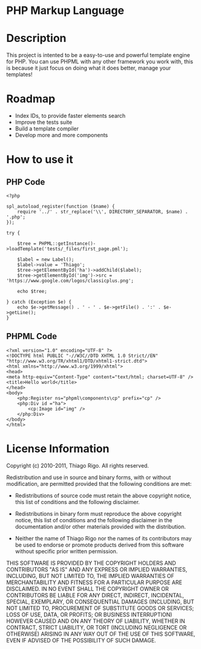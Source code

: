 PHP Markup Language
==============

Description
==============

This project is intented to be a easy-to-use and powerful template engine for PHP.
You can use PHPML with any other framework you work with, this is because it just focus
on doing what it does better, manage your templates!

Roadmap
==============
 - Index IDs, to provide faster elements search
 - Improve the tests suite
 - Build a template compiler
 - Develop more and more components
 
How to use it
===============

PHP Code
--------------
	<?php

	spl_autoload_register(function ($name) {
	    require '../' . str_replace('\\', DIRECTORY_SEPARATOR, $name) . '.php';
	});
	
	try {
	
	    $tree = PHPML::getInstance()->loadTemplate('tests/_files/first_page.pml');
	    
	    $label = new Label();
	    $label->value = 'Thiago';
	    $tree->getElementById('ha')->addChild($label);
	    $tree->getElementById('img')->src = 'https://www.google.com/logos/classicplus.png';
	    
	    echo $tree;
	        
	} catch (Exception $e) {
	    echo $e->getMessage() . ' - ' . $e->getFile() . ':' . $e->getLine();
	}
	
PHPML Code
--------------
	<?xml version="1.0" encoding="UTF-8" ?>
	<!DOCTYPE html PUBLIC "-//W3C//DTD XHTML 1.0 Strict//EN" "http://www.w3.org/TR/xhtml1/DTD/xhtml1-strict.dtd">
	<html xmlns="http://www.w3.org/1999/xhtml">
	<head>
	<meta http-equiv="Content-Type" content="text/html; charset=UTF-8" />
	<title>Hello world</title>
	</head>
	<body>
		<php:Register ns="phpml\components\cp" prefix="cp" />
		<php:Div id ="ha">
			<cp:Image id="img" />
		</php:Div>
	</body>
	</html>


License Information
===================

Copyright (c) 2010-2011, Thiago Rigo.
All rights reserved.

Redistribution and use in source and binary forms, with or without modification,
are permitted provided that the following conditions are met:

* Redistributions of source code must retain the above copyright notice,
this list of conditions and the following disclaimer.

* Redistributions in binary form must reproduce the above copyright notice,
this list of conditions and the following disclaimer in the documentation
and/or other materials provided with the distribution.

* Neither the name of Thiago Rigo nor the names of its
contributors may be used to endorse or promote products derived from this
software without specific prior written permission.

THIS SOFTWARE IS PROVIDED BY THE COPYRIGHT HOLDERS AND CONTRIBUTORS "AS IS" AND
ANY EXPRESS OR IMPLIED WARRANTIES, INCLUDING, BUT NOT LIMITED TO, THE IMPLIED
WARRANTIES OF MERCHANTABILITY AND FITNESS FOR A PARTICULAR PURPOSE ARE
DISCLAIMED. IN NO EVENT SHALL THE COPYRIGHT OWNER OR CONTRIBUTORS BE LIABLE FOR
ANY DIRECT, INDIRECT, INCIDENTAL, SPECIAL, EXEMPLARY, OR CONSEQUENTIAL DAMAGES
(INCLUDING, BUT NOT LIMITED TO, PROCUREMENT OF SUBSTITUTE GOODS OR SERVICES;
LOSS OF USE, DATA, OR PROFITS; OR BUSINESS INTERRUPTION) HOWEVER CAUSED AND ON
ANY THEORY OF LIABILITY, WHETHER IN CONTRACT, STRICT LIABILITY, OR TORT
(INCLUDING NEGLIGENCE OR OTHERWISE) ARISING IN ANY WAY OUT OF THE USE OF THIS
SOFTWARE, EVEN IF ADVISED OF THE POSSIBILITY OF SUCH DAMAGE.
